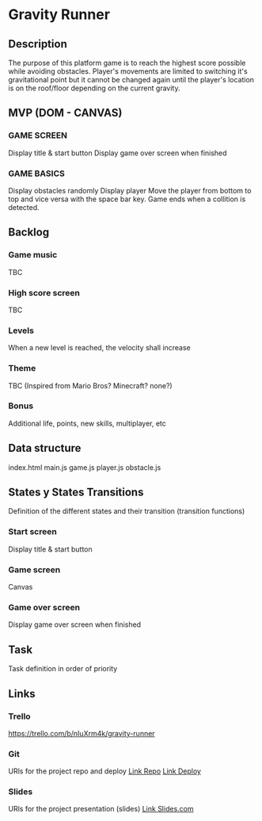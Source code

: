 # Gravity Runner

## Description
The purpose of this platform game is to reach the highest score possible while avoiding obstacles.
Player's movements are limited to switching it's gravitational point but it cannot be changed again until the player's location is on the roof/floor depending on the current gravity. 


## MVP (DOM - CANVAS)
### GAME SCREEN
Display title & start button
Display game over screen when finished

### GAME BASICS
Display obstacles randomly
Display player
Move the player from bottom to top and vice versa with the space bar key.
Game ends when a collition is detected.


## Backlog
### Game music
TBC
### High score screen
TBC
### Levels
When a new level is reached, the velocity shall increase
### Theme
TBC (Inspired from Mario Bros? Minecraft? none?)
### Bonus
Additional life, points, new skills, multiplayer, etc


## Data structure
index.html
main.js
game.js
player.js
obstacle.js


## States y States Transitions
Definition of the different states and their transition (transition functions)

### Start screen
Display title & start button

### Game screen
Canvas

### Game over screen
Display game over screen when finished


## Task
Task definition in order of priority


## Links


### Trello
https://trello.com/b/nIuXrm4k/gravity-runner


### Git
URls for the project repo and deploy
[Link Repo](http://github.com)
[Link Deploy](http://github.com)


### Slides
URls for the project presentation (slides)
[Link Slides.com](http://slides.com)
